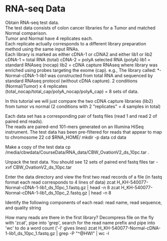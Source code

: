 # RNA-seq Data
 Obtain RNA-seq test data.  
The test data consists of colon cancer libraries for a Tumor and matched Normal comparison.  
Tumor and Normal have 4 replicates each.  
Each replicate actually corresponds to a different library preparation method using the same input RNAs.  
Each library is marked as either cDNA-1 or cDNA2 and either lib1 or lib2
cDNA-1 = total RNA (total)
cDNA-2 = polyA selected RNA (polyA)
lib1 = standard RNAseq (nocap)
lib2 = cDNA capture RNAseq where library was enriched using probes targeting the exome (cap).
e.g., The library called: *-Normal-cDNA-1-lib1 was constructed from total RNA and sequenced by standard RNAseq protocol (without cDNA capture).
2 conditions (Normal/Tumor) x 4 replicates (total_nocap/total_cap/polyA_nocap/polyA_cap) = 8 sets of data.
	
In this tutorial we will just compare the two cDNA capture libraries (lib2) from tumor vs normal (2 conditions with 2 "replicates" = 4 samples in total)
	
Each data set has a corresponding pair of fastq files (read 1 and read 2 of paired end reads).  
The reads are paired-end 101-mers generated on an Illumina HiSeq instrument.
The test data has been pre-filtered for reads that appear to map to chromosome 22
	cd $RNA_HOME/
	mkdir -p data
	cd data
	
Make a copy of the test data
	cp /media/cbwdata/CourseData/RNA_data/CBW_OvationV2_ds_10pc.tar .
	
Unpack the test data.  You should see 12 sets of paired end fastq files
	tar -xvf CBW_OvationV2_ds_10pc.tar
	
Enter the data directory and view the first two read records of a file (in fastq format each read corresponds to 4 lines of data)
	zcat H_KH-540077-Normal-cDNA-1-lib1_ds_10pc_1.fastq.gz | head -n 8
	zcat H_KH-540077-Normal-cDNA-1-lib1_ds_10pc_2.fastq.gz | head -n 8
	
Identify the following components of each read: read name, read sequence, and quality string
	
How many reads are there in the first library?
Decompress file on the fly with 'zcat', pipe into 'grep', search for the read name prefix and pipe into 'wc' to do a word count ('-l' gives lines)
	zcat H_KH-540077-Normal-cDNA-1-lib1_ds_10pc_1.fastq.gz | grep -P "^\@HWI" | wc -l